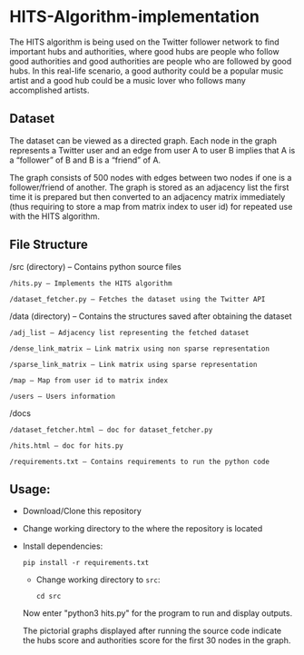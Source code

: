 # HITS-Algorithm-implementation

The HITS algorithm is being used on the Twitter follower network to find important hubs and authorities, where good hubs are people who follow good authorities and good authorities are people who are followed by good hubs. In this 
real-life scenario, a good authority could be a popular music artist and a good hub could be a music lover who follows many accomplished artists.

Dataset
-------

The dataset can be viewed as a directed graph. Each node in the graph represents a Twitter user and an edge from user A to user B implies that A is a “follower” of B and B is a “friend” of A.

The graph consists of 500 nodes with edges between two nodes if one is a follower/friend of another. The graph is stored as an adjacency list the first time it is prepared but then converted to an adjacency matrix immediately (thus requiring 
to store a map from matrix index to user id) for repeated use with the HITS algorithm. 

File Structure
---------------
/src (directory) – Contains python source files

	/hits.py – Implements the HITS algorithm
  
	/dataset_fetcher.py – Fetches the dataset using the Twitter API


/data (directory) – Contains the structures saved after obtaining the dataset

	/adj_list – Adjacency list representing the fetched dataset
  
	/dense_link_matrix – Link matrix using non sparse representation
  
	/sparse_link_matrix – Link matrix using sparse representation
  
	/map – Map from user id to matrix index
  
	/users – Users information


/docs
	
	/dataset_fetcher.html – doc for dataset_fetcher.py
  
	/hits.html – doc for hits.py

	/requirements.txt – Contains requirements to run the python code

Usage:
------
- Download/Clone this repository
- Change working directory to the where the repository is located
- Install dependencies:
	```
	pip install -r requirements.txt
	```
  - Change working directory to `src`:
	```
	cd src
	```
  Now enter "python3 hits.py" for the program to run and display outputs.
  
  The pictorial graphs displayed after running the source code indicate the hubs score and authorities score for the first 30
  nodes in the graph.
